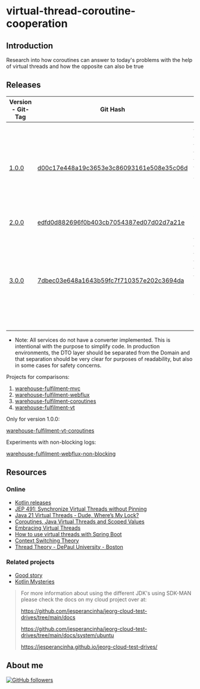 # virtual-thread-coroutine-cooperation

## Introduction

Research into how coroutines can answer to today's problems with the help of virtual threads and how the opposite can
also be true

## Releases

| Version  - Git-Tag | Git Hash                                                                                                                                                        | Purpose                                                                                                                                                                                                                                                          |
|--------------------|-----------------------------------------------------------------------------------------------------------------------------------------------------------------|------------------------------------------------------------------------------------------------------------------------------------------------------------------------------------------------------------------------------------------------------------------|
| [1.0.0]()          | [d00c17e448a19c3653e3c86093161e508e35c06d](https://github.com/jesperancinha/virtual-thread-coroutine-cooperation/tree/d00c17e448a19c3653e3c86093161e508e35c06d) | [Could Virtual Threads Cast Away the Usage of Kotlin Coroutines](https://www.scribd.com/presentation/768072685/Could-Virtual-Threads-Cast-Away-the-Usage-of-Kotlin-Coroutines). First version of the documentation on Scribd for LJC London 2025                 |
| [2.0.0]()          | [edfd0d882696f0b403cb7054387ed07d02d7a21e](https://github.com/jesperancinha/virtual-thread-coroutine-cooperation/tree/edfd0d882696f0b403cb7054387ed07d02d7a21e) | Video Completion                                                                                                                                                                                                                                                 |
| [3.0.0]()          | [7dbec03e648a1643b59fc7f710357e202c3694da](https://github.com/jesperancinha/virtual-thread-coroutine-cooperation/tree/7dbec03e648a1643b59fc7f710357e202c3694da) | [Could Virtual Threads Cast Away the Usage of Kotlin Coroutines](https://www.scribd.com/presentation/859430026/Could-Virtual-Threads-Cast-Away-the-Usage-of-Kotlin-Coroutines-DevoxxUK2025). Second version of the the documentation on Scribd for DevoxxUK 2025 |                                                                                                                                                                                                                 |

* Note: All services do not have a converter implemented. This is intentional with the purpose to simplify code. In
  production environments, the DTO layer should be separated from the Domain and that separation should be very clear
  for purposes of readability, but also in some cases for safety concerns.

Projects for comparisons:

1. [warehouse-fulfilment-mvc](warehouse-fulfilment-mvc)
2. [warehouse-fulfilment-webflux](warehouse-fulfilment-webflux)
3. [warehouse-fulfilment-coroutines](warehouse-fulfilment-coroutines)
4. [warehouse-fulfilment-vt](warehouse-fulfilment-vt)

Only for version 1.0.0:

[warehouse-fulfilment-vt-coroutines](warehouse-fulfilment-vt-coroutines)

Experiments with non-blocking logs:

[warehouse-fulfilment-webflux-non-blocking](warehouse-fulfilment-webflux-non-blocking)

## Resources

### Online

- [Kotlin releases](https://kotlinlang.org/docs/releases.html)
- [JEP 491: Synchronize Virtual Threads without Pinning](https://openjdk.org/jeps/491)
- [Java 21 Virtual Threads - Dude, Where’s My Lock?](https://netflixtechblog.com/java-21-virtual-threads-dude-wheres-my-lock-3052540e231d)
- [Coroutines, Java Virtual Threads and Scoped Values](https://discuss.kotlinlang.org/t/coroutines-java-virtual-threads-and-scoped-values/28004/2)
- [Embracing Virtual Threads](https://spring.io/blog/2022/10/11/embracing-virtual-threads)
- [How to use virtual threads with Spring Boot](https://bell-sw.com/blog/a-guide-to-using-virtual-threads-with-spring-boot)
- [Context Switching Theory](https://www.ibm.com/docs/en/zvm/7.3?topic=exits-context-switching)
- [Thread Theory - DePaul University - Boston](https://condor.depaul.edu/glancast/443class/docs/lecFeb05.html)

### Related projects

- [Good story](https://github.com/jesperancinha/good-story/)
- [Kotlin Mysteries](https://github.com/jesperancinha/kotlin-mysteries)

> For more information about using the different JDK's using SDK-MAN please check the docs on my cloud project over at:
>
> https://github.com/jesperancinha/jeorg-cloud-test-drives/tree/main/docs
>
> https://github.com/jesperancinha/jeorg-cloud-test-drives/tree/main/docs/system/ubuntu
>
> https://jesperancinha.github.io/jeorg-cloud-test-drives/

## About me

[![GitHub followers](https://img.shields.io/github/followers/jesperancinha.svg?label=Jesperancinha&style=for-the-badge&logo=github&color=grey "GitHub")](https://github.com/jesperancinha)
